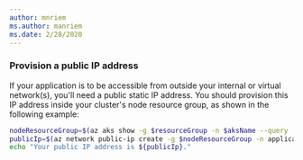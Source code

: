```yaml
---
author: mnriem
ms.author: manriem
ms.date: 2/28/2020
---
```


### Provision a public IP address

If your application is to be accessible from outside your internal or virtual network(s), you'll need a public static IP address. You should provision this IP address inside your cluster's node resource group, as shown in the following example:

```bash
nodeResourceGroup=$(az aks show -g $resourceGroup -n $aksName --query 'nodeResourceGroup' -o tsv)
publicIp=$(az network public-ip create -g $nodeResourceGroup -n applicationIp --sku Standard --allocation-method Static --query 'publicIp.ipAddress' -o tsv)
echo "Your public IP address is ${publicIp}."
```
